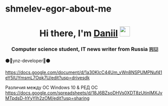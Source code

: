 # shmelev-egor-about-me

<h1 align="center">Hi there, I'm <a href="https://daniilshat.ru/" target="_blank">Daniil</a> 
<img src="https://github.com/blackcater/blackcater/raw/main/images/Hi.gif" height="32"/></h1>
<h3 align="center">Computer science student, IT news writer from Russia 🇷🇺</h3>
⚫🔲ynz-developer🔲⚫

https://docs.google.com/document/d/1a30KIcC44Um_vWn8NSPUMPNuf41eY5IUYmsmL7Oqk7U/edit?usp=drivesdk

Различия между ОС Windows 10 & РЕД ОС
https://docs.google.com/spreadsheets/d/18J6BZsoDHVs0XDT8zUtinlMXJvMTpdsD-hYyYIh2zOM/edit?usp=sharing
